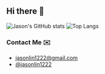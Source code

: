 ## Hi there 👋

![Jason's GitHub stats](https://github-readme-stats.vercel.app/api?username=jasonlin1222&show_icons=true&theme=dracula)
![Top Langs](https://github-readme-stats.vercel.app/api/top-langs/?username=jasonlin1222&layout=compact&theme=dracula)

### Contact Me ✉️
- [jasonlin1222@gmail.com](mailto://jasonlin1222@gmail.com)
- [@jasonlin1222](https://twitter.com/jasonlin1222)
